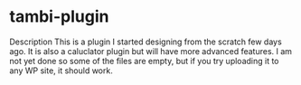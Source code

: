 # tambi-plugin
Description
This is a plugin I started designing from the scratch few days ago. 
It is also a caluclator plugin but will have more advanced features.
I am not yet done so some of the files are empty, but if you try uploading it to any WP site, it should work.
